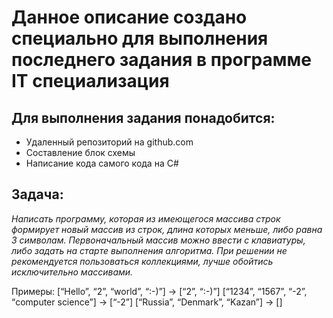 # **Данное описание создано специально для выполнения последнего задания в программе IT специализация**

## Для выполнения задания понадобится:

* Удаленный репозиторий на github.com
* Составление блок схемы
* Написание кода самого кода на C#

## Задача: 
*Написать программу, которая из имеющегося массива строк формирует новый массив из строк, длина которых меньше, либо равна 3 символам. Первоначальный массив можно ввести с клавиатуры, либо задать на старте выполнения алгоритма. При решении не рекомендуется пользоваться коллекциями, лучше обойтись исключительно массивами.*

Примеры:
[“Hello”, “2”, “world”, “:-)”] → [“2”, “:-)”]
[“1234”, “1567”, “-2”, “computer science”] → [“-2”]
[“Russia”, “Denmark”, “Kazan”] → []